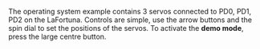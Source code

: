 The operating system example contains 3 servos connected to PD0, PD1, PD2 on the LaFortuna.
Controls are simple, use the arrow buttons and the spin dial to set the positions of the servos. 
To activate the **demo mode**, press the large centre button.  
